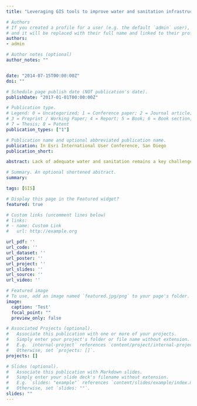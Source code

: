```yaml
---
title: "Leveraging GIS tools to improve water and sanitation infrastructure programming in Haiti"

# Authors
# If you created a profile for a user (e.g. the default `admin` user), write the username (folder name) here
# and it will be replaced with their full name and linked to their profile.
authors:
- admin

# Author notes (optional)
author_notes: ""


date: "2014-07-15T00:00:00Z"
doi: ""

# Schedule page publish date (NOT publication's date).
publishDate: "2017-01-01T00:00:00Z"

# Publication type.
# Legend: 0 = Uncategorized; 1 = Conference paper; 2 = Journal article;
# 3 = Preprint / Working Paper; 4 = Report; 5 = Book; 6 = Book section;
# 7 = Thesis; 8 = Patent
publication_types: ["1"]

# Publication name and optional abbreviated publication name.
publication: In Esri International User Conference, San Diego
publication_short:

abstract: Lack of adequate water and sanitation remains a key challenge in Haiti, with rural coverage estimated at 49 and 17% respectively. The Government of Haiti is working to improve the situation with the help of donor and development organizations, but a lack of reliable information on existing infrastructure hinders effective programming. Geo-referred maps of existing water points and small piped systems within 2,900 communities were prepared for the largest department in the country. Piped system surveys were geo-referenced with photos, technical descriptions and functionality assessments. The resultant water atlases were produced for each district to enable local authorities to be better aware of their infrastructure assets and their current condition, allowing effective programming and budgeting of current and future requirements.

# Summary. An optional shortened abstract.
summary:

tags: [GIS]

# Display this page in the Featured widget?
featured: true

# Custom links (uncomment lines below)
# links:
# - name: Custom Link
#   url: http://example.org

url_pdf: ''
url_code: ''
url_dataset: ''
url_poster: ''
url_project: ''
url_slides: ''
url_source: ''
url_video: ''

# Featured image
# To use, add an image named `featured.jpg/png` to your page's folder.
image:
  caption: 'Test'
  focal_point: ""
  preview_only: false

# Associated Projects (optional).
#   Associate this publication with one or more of your projects.
#   Simply enter your project's folder or file name without extension.
#   E.g. `internal-project` references `content/project/internal-project/index.md`.
#   Otherwise, set `projects: []`.
projects: []

# Slides (optional).
#   Associate this publication with Markdown slides.
#   Simply enter your slide deck's filename without extension.
#   E.g. `slides: "example"` references `content/slides/example/index.md`.
#   Otherwise, set `slides: ""`.
slides: ""
---
```


